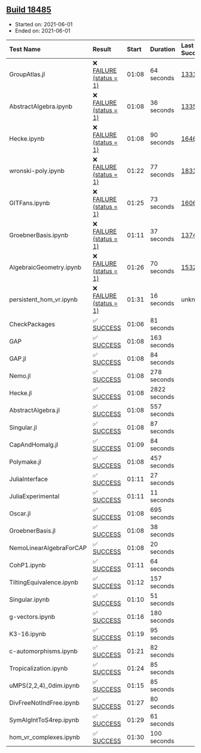 ## [Build 18485](https://oscarci.mathematik.uni-kl.de/job/oscar/18485/)

* Started on: 2021-06-01
* Ended on: 2021-06-01

| Test Name    | Result | Start | Duration | Last Success | First Failure |
|:-------------|:-------|:------|:---------|:-------------|:--------------|
| GroupAtlas.jl | ❌ [FAILURE (status = 1)](https://oscarci.mathematik.uni-kl.de/job/oscar/18485/artifact/logs/build-18485/GroupAtlas.jl.log) | 01:08 | 64 seconds | [13311](https://oscarci.mathematik.uni-kl.de/job/oscar/13311/) | [13312](https://oscarci.mathematik.uni-kl.de/job/oscar/13312/) |
| AbstractAlgebra.ipynb | ❌ [FAILURE (status = 1)](https://oscarci.mathematik.uni-kl.de/job/oscar/18485/artifact/logs/build-18485/AbstractAlgebra.ipynb.log) | 01:08 | 36 seconds | [13355](https://oscarci.mathematik.uni-kl.de/job/oscar/13355/) | [13356](https://oscarci.mathematik.uni-kl.de/job/oscar/13356/) |
| Hecke.ipynb | ❌ [FAILURE (status = 1)](https://oscarci.mathematik.uni-kl.de/job/oscar/18485/artifact/logs/build-18485/Hecke.ipynb.log) | 01:08 | 90 seconds | [16463](https://oscarci.mathematik.uni-kl.de/job/oscar/16463/) | [16464](https://oscarci.mathematik.uni-kl.de/job/oscar/16464/) |
| wronski-poly.ipynb | ❌ [FAILURE (status = 1)](https://oscarci.mathematik.uni-kl.de/job/oscar/18485/artifact/logs/build-18485/wronski-poly.ipynb.log) | 01:22 | 77 seconds | [18314](https://oscarci.mathematik.uni-kl.de/job/oscar/18314/) | [18315](https://oscarci.mathematik.uni-kl.de/job/oscar/18315/) |
| GITFans.ipynb | ❌ [FAILURE (status = 1)](https://oscarci.mathematik.uni-kl.de/job/oscar/18485/artifact/logs/build-18485/GITFans.ipynb.log) | 01:25 | 73 seconds | [16068](https://oscarci.mathematik.uni-kl.de/job/oscar/16068/) | [16069](https://oscarci.mathematik.uni-kl.de/job/oscar/16069/) |
| GroebnerBasis.ipynb | ❌ [FAILURE (status = 1)](https://oscarci.mathematik.uni-kl.de/job/oscar/18485/artifact/logs/build-18485/GroebnerBasis.ipynb.log) | 01:11 | 37 seconds | [13748](https://oscarci.mathematik.uni-kl.de/job/oscar/13748/) | [13749](https://oscarci.mathematik.uni-kl.de/job/oscar/13749/) |
| AlgebraicGeometry.ipynb | ❌ [FAILURE (status = 1)](https://oscarci.mathematik.uni-kl.de/job/oscar/18485/artifact/logs/build-18485/AlgebraicGeometry.ipynb.log) | 01:26 | 70 seconds | [15322](https://oscarci.mathematik.uni-kl.de/job/oscar/15322/) | [15323](https://oscarci.mathematik.uni-kl.de/job/oscar/15323/) |
| persistent_hom_vr.ipynb | ❌ [FAILURE (status = 1)](https://oscarci.mathematik.uni-kl.de/job/oscar/18485/artifact/logs/build-18485/persistent_hom_vr.ipynb.log) | 01:31 | 16 seconds | unknown | unknown |
| CheckPackages | ✅ [SUCCESS](https://oscarci.mathematik.uni-kl.de/job/oscar/18485/artifact/logs/build-18485/CheckPackages.log) | 01:06 | 81 seconds |  |  |
| GAP | ✅ [SUCCESS](https://oscarci.mathematik.uni-kl.de/job/oscar/18485/artifact/logs/build-18485/GAP.log) | 01:08 | 163 seconds |  |  |
| GAP.jl | ✅ [SUCCESS](https://oscarci.mathematik.uni-kl.de/job/oscar/18485/artifact/logs/build-18485/GAP.jl.log) | 01:08 | 84 seconds |  |  |
| Nemo.jl | ✅ [SUCCESS](https://oscarci.mathematik.uni-kl.de/job/oscar/18485/artifact/logs/build-18485/Nemo.jl.log) | 01:08 | 278 seconds |  |  |
| Hecke.jl | ✅ [SUCCESS](https://oscarci.mathematik.uni-kl.de/job/oscar/18485/artifact/logs/build-18485/Hecke.jl.log) | 01:08 | 2822 seconds |  |  |
| AbstractAlgebra.jl | ✅ [SUCCESS](https://oscarci.mathematik.uni-kl.de/job/oscar/18485/artifact/logs/build-18485/AbstractAlgebra.jl.log) | 01:08 | 557 seconds |  |  |
| Singular.jl | ✅ [SUCCESS](https://oscarci.mathematik.uni-kl.de/job/oscar/18485/artifact/logs/build-18485/Singular.jl.log) | 01:08 | 87 seconds |  |  |
| CapAndHomalg.jl | ✅ [SUCCESS](https://oscarci.mathematik.uni-kl.de/job/oscar/18485/artifact/logs/build-18485/CapAndHomalg.jl.log) | 01:09 | 84 seconds |  |  |
| Polymake.jl | ✅ [SUCCESS](https://oscarci.mathematik.uni-kl.de/job/oscar/18485/artifact/logs/build-18485/Polymake.jl.log) | 01:08 | 457 seconds |  |  |
| JuliaInterface | ✅ [SUCCESS](https://oscarci.mathematik.uni-kl.de/job/oscar/18485/artifact/logs/build-18485/JuliaInterface.log) | 01:11 | 27 seconds |  |  |
| JuliaExperimental | ✅ [SUCCESS](https://oscarci.mathematik.uni-kl.de/job/oscar/18485/artifact/logs/build-18485/JuliaExperimental.log) | 01:11 | 11 seconds |  |  |
| Oscar.jl | ✅ [SUCCESS](https://oscarci.mathematik.uni-kl.de/job/oscar/18485/artifact/logs/build-18485/Oscar.jl.log) | 01:08 | 695 seconds |  |  |
| GroebnerBasis.jl | ✅ [SUCCESS](https://oscarci.mathematik.uni-kl.de/job/oscar/18485/artifact/logs/build-18485/GroebnerBasis.jl.log) | 01:08 | 38 seconds |  |  |
| NemoLinearAlgebraForCAP | ✅ [SUCCESS](https://oscarci.mathematik.uni-kl.de/job/oscar/18485/artifact/logs/build-18485/NemoLinearAlgebraForCAP.log) | 01:08 | 20 seconds |  |  |
| CohP1.ipynb | ✅ [SUCCESS](https://oscarci.mathematik.uni-kl.de/job/oscar/18485/artifact/logs/build-18485/CohP1.ipynb.log) | 01:11 | 64 seconds |  |  |
| TiltingEquivalence.ipynb | ✅ [SUCCESS](https://oscarci.mathematik.uni-kl.de/job/oscar/18485/artifact/logs/build-18485/TiltingEquivalence.ipynb.log) | 01:12 | 157 seconds |  |  |
| Singular.ipynb | ✅ [SUCCESS](https://oscarci.mathematik.uni-kl.de/job/oscar/18485/artifact/logs/build-18485/Singular.ipynb.log) | 01:10 | 51 seconds |  |  |
| g-vectors.ipynb | ✅ [SUCCESS](https://oscarci.mathematik.uni-kl.de/job/oscar/18485/artifact/logs/build-18485/g-vectors.ipynb.log) | 01:16 | 180 seconds |  |  |
| K3-16.ipynb | ✅ [SUCCESS](https://oscarci.mathematik.uni-kl.de/job/oscar/18485/artifact/logs/build-18485/K3-16.ipynb.log) | 01:19 | 95 seconds |  |  |
| c-automorphisms.ipynb | ✅ [SUCCESS](https://oscarci.mathematik.uni-kl.de/job/oscar/18485/artifact/logs/build-18485/c-automorphisms.ipynb.log) | 01:21 | 82 seconds |  |  |
| Tropicalization.ipynb | ✅ [SUCCESS](https://oscarci.mathematik.uni-kl.de/job/oscar/18485/artifact/logs/build-18485/Tropicalization.ipynb.log) | 01:24 | 85 seconds |  |  |
| uMPS(2,2,4)_0dim.ipynb | ✅ [SUCCESS](https://oscarci.mathematik.uni-kl.de/job/oscar/18485/artifact/logs/build-18485/uMPS-2-2-4-_0dim.ipynb.log) | 01:15 | 85 seconds |  |  |
| DivFreeNotIndFree.ipynb | ✅ [SUCCESS](https://oscarci.mathematik.uni-kl.de/job/oscar/18485/artifact/logs/build-18485/DivFreeNotIndFree.ipynb.log) | 01:27 | 80 seconds |  |  |
| SymAlgIntToS4rep.ipynb | ✅ [SUCCESS](https://oscarci.mathematik.uni-kl.de/job/oscar/18485/artifact/logs/build-18485/SymAlgIntToS4rep.ipynb.log) | 01:29 | 61 seconds |  |  |
| hom_vr_complexes.ipynb | ✅ [SUCCESS](https://oscarci.mathematik.uni-kl.de/job/oscar/18485/artifact/logs/build-18485/hom_vr_complexes.ipynb.log) | 01:30 | 100 seconds |  |  |

